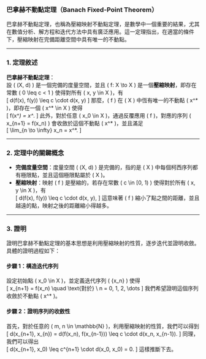 ### **巴拿赫不動點定理（Banach Fixed-Point Theorem）**

巴拿赫不動點定理，也稱為壓縮映射不動點定理，是數學中一個重要的結果，尤其在數值分析、解方程和迭代方法中具有廣泛應用。這一定理指出，在適當的條件下，壓縮映射在完備距離空間中具有唯一的不動點。

---

### **1. 定理敘述**

**巴拿赫不動點定理**：  
設 \( (X, d) \) 是一個完備的度量空間，並且 \( f: X \to X \) 是一個**壓縮映射**，即存在常數 \( 0 \leq c < 1 \) 使得對所有 \( x, y \in X \)，有  
\[
d(f(x), f(y)) \leq c \cdot d(x, y)
\]
那麼，\( f \) 在 \( X \) 中恆有唯一的不動點 \( x^* \)，即存在一個 \( x^* \in X \) 使得  
\[
f(x^*) = x^*.
\]
此外，對於任意 \( x_0 \in X \)，通過反覆應用 \( f \)，對應的序列 \( x_{n+1} = f(x_n) \) 會收斂於這個不動點 \( x^* \)，並且滿足  
\[
\lim_{n \to \infty} x_n = x^*.
\]

---

### **2. 定理中的關鍵概念**

- **完備度量空間**：度量空間 \( (X, d) \) 是完備的，指的是 \( X \) 中每個柯西序列都有極限點，並且這個極限點屬於 \( X \)。
- **壓縮映射**：映射 \( f \) 是壓縮的，若存在常數 \( c \in [0, 1) \) 使得對於所有 \( x, y \in X \)，有  
\[
d(f(x), f(y)) \leq c \cdot d(x, y),
\]
這意味著 \( f \) 縮小了點之間的距離，並且越遠的點，映射之後的距離縮小得越多。

---

### **3. 證明**

證明巴拿赫不動點定理的基本思想是利用壓縮映射的性質，逐步迭代並證明收斂。具體的證明過程如下：

#### **步驟 1：構造迭代序列**

設定初始點 \( x_0 \in X \)，並定義迭代序列 \( \{x_n\} \) 使得  
\[
x_{n+1} = f(x_n) \quad \text{對於} \ n = 0, 1, 2, \dots
\]
我們希望證明這個序列收斂於不動點 \( x^* \)。

#### **步驟 2：證明序列的收斂性**

首先，對於任意的 \( m, n \in \mathbb{N} \)，利用壓縮映射的性質，我們可以得到  
\[
d(x_{n+1}, x_{n}) = d(f(x_n), f(x_{n-1})) \leq c \cdot d(x_n, x_{n-1}).
\]
同理，我們可以得出  
\[
d(x_{n+1}, x_0) \leq c^{n+1} \cdot d(x_0, x_0) = 0.
\]
這樣推斷下去。  

